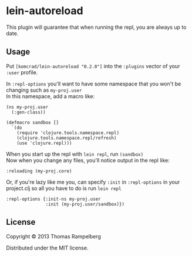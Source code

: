 # lein-autoreload

This plugin will guarantee that when running the repl, you are always up to date.

## Usage

Put `[komcrad/lein-autoreload "0.2.0"]` into the `:plugins` vector of your
`:user` profile.

In `:repl-options` you'll want to have some namespace that you won't be changing such as `my-proj.user`  
In this namespace, add a macro like:

```
(ns my-proj.user
  (:gen-class))

(defmacro sandbox []
  `(do
    (require 'clojure.tools.namespace.repl)
    (clojure.tools.namespace.repl/refresh)
    (use 'clojure.repl)))
```

When you start up the repl with `lein repl`, run `(sandbox)`  
Now when you change any files, you'll notice output in the repl like:

    :reloading (my-proj.core)

Or, if you're lazy like me you, can specify `:init` in `:repl-options` in your project.clj so all you have to do is run `lein repl`

```
:repl-options {:init-ns my-proj.user
               :init (my-proj.user/sandbox)})
```

## License

Copyright © 2013 Thomas Rampelberg

Distributed under the MIT license.
